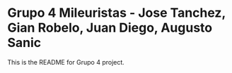# Grupo 4 Mileuristas - Jose Tanchez, Gian Robelo, Juan Diego, Augusto Sanic
This is the README for Grupo 4 project.
